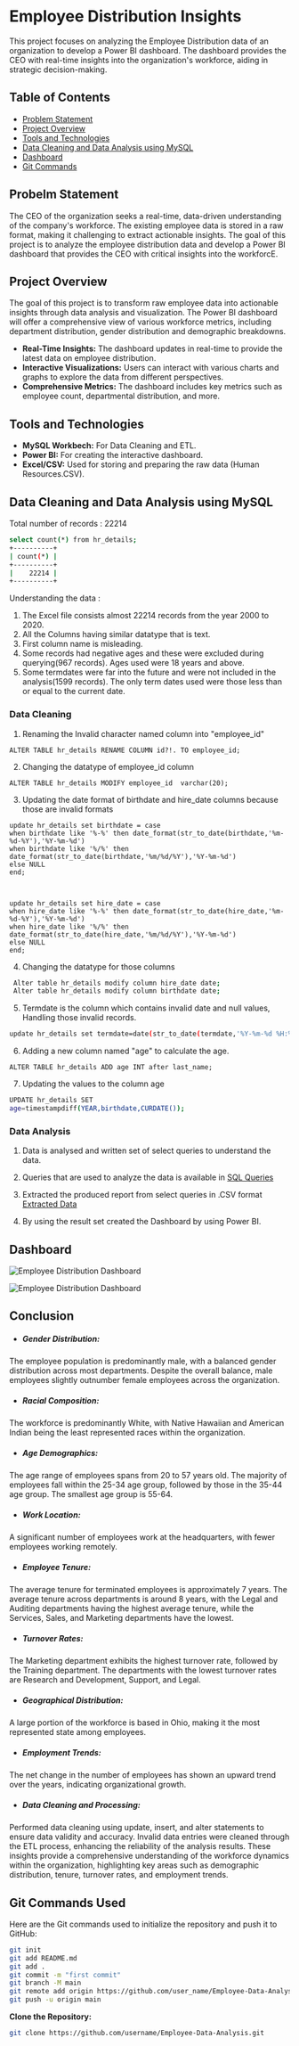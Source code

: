 # Employee Distribution Insights

This project focuses on analyzing the Employee Distribution data of an organization to develop a Power BI dashboard. The dashboard provides the CEO with real-time insights into the organization's workforce, aiding in strategic decision-making.

## Table of Contents
- [Problem Statement](#problem-statement)
- [Project Overview](#key-features)
- [Tools and Technologies](#tools-and-technologies)
- [Data Cleaning and Data Analysis using MySQL](#data-cleaning-and-data-analysis-using-MySQL)
- [Dashboard](#contributing)
- [Git Commands](#git-commands-used)

## Probelm Statement

The CEO of the organization seeks a real-time, data-driven understanding of the company's workforce. The existing employee data is stored in a raw format, making it challenging to extract actionable insights. The goal of this project is to analyze the employee distribution data and develop a Power BI dashboard that provides the CEO with critical insights into the workforcE.
  
## Project Overview

The goal of this project is to transform raw employee data into actionable insights through data analysis and visualization. The Power BI dashboard will offer a comprehensive view of various workforce metrics, including department distribution, gender distribution and demographic breakdowns.

- **Real-Time Insights:** The dashboard updates in real-time to provide the latest data on employee distribution.
- **Interactive Visualizations:** Users can interact with various charts and graphs to explore the data from different perspectives.
- **Comprehensive Metrics:** The dashboard includes key metrics such as employee count, departmental distribution, and more.


## Tools and Technologies

- **MySQL Workbech:** For Data Cleaning and ETL.
- **Power BI:** For creating the interactive dashboard.
- **Excel/CSV:** Used for storing and preparing the raw data (Human Resources.CSV).

## Data Cleaning and Data Analysis using MySQL

Total number of records : 22214
   ```bash
   select count(*) from hr_details;
   +----------+
   | count(*) |
   +----------+
   |    22214 |
   +----------+
   ```
   Understanding the data :
   1. The Excel file consists almost 22214 records from the year 2000 to 2020.
   2. All the Columns having similar datatype that is text.
   3. First column name is misleading.
   4. Some records had negative ages and these were excluded during querying(967 records). Ages used were 18 years and above.
   5. Some termdates were far into the future and were not included in the analysis(1599 records). The only term dates used were those less than or equal to the current date.
      
### Data Cleaning
  1. Renaming the Invalid character named column into "employee_id"
  
    
    ALTER TABLE hr_details RENAME COLUMN ﻿id?!. TO employee_id;
    
    
  2. Changing the datatype of employee_id column
  
    
    ALTER TABLE hr_details MODIFY employee_id  varchar(20);
    

  3. Updating the date format of birthdate and hire_date columns because those are invalid formats
  
    
    update hr_details set birthdate = case
    when birthdate like '%-%' then date_format(str_to_date(birthdate,'%m-%d-%Y'),'%Y-%m-%d')
    when birthdate like '%/%' then date_format(str_to_date(birthdate,'%m/%d/%Y'),'%Y-%m-%d')
    else NULL
    end;
    
    
    
    update hr_details set hire_date = case
    when hire_date like '%-%' then date_format(str_to_date(hire_date,'%m-%d-%Y'),'%Y-%m-%d')
    when hire_date like '%/%' then date_format(str_to_date(hire_date,'%m/%d/%Y'),'%Y-%m-%d')
    else NULL
    end;
    

  4. Changing the datatype for those columns
  
   ```bash
    Alter table hr_details modify column hire_date date; 
    Alter table hr_details modify column birthdate date;
   ```

  5. Termdate is the column which contains invalid date and null values, Handling those invalid records.
   ```bash
   update hr_details set termdate=date(str_to_date(termdate,'%Y-%m-%d %H:%i:%s UTC')) where termdate is not null and termdate != ' ';
   ```
   
  6. Adding a new column named "age" to calculate the age.
  
   ```
   ALTER TABLE hr_details ADD age INT after last_name;
   ```

   7. Updating the values to the column age
    
   ```bash
   UPDATE hr_details SET
   age=timestampdiff(YEAR,birthdate,CURDATE());
   ```

### Data Analysis

   1. Data is analysed and written set of select queries to understand the data.
   
   2. Queries that are used to analyze the data is available in [SQL Queries](https://github.com/shreyasmc1234/Employee-Data-Analysis/tree/main/SQL%20Queries)
   
   3. Extracted the produced report from select queries in .CSV format [Extracted Data](https://github.com/shreyasmc1234/Employee-Data-Analysis/tree/main/Extracted%20data%20from%20MySQL)

   4. By using the result set created the Dashboard by using Power BI.
 
   
## Dashboard
![Employee Distribution Dashboard](https://github.com/shreyasmc1234/Employee-Data-Analysis/blob/12d574c6d099a34fc2aebeb0e4003fc6fc50a780/Power%20BI%20Reports%20and%20Final%20PDF/Employee_Ditribution1.png)

![Employee Distribution Dashboard](https://github.com/shreyasmc1234/Employee-Data-Analysis/blob/main/Power%20BI%20Reports%20and%20Final%20PDF/Employee_Ditribution2.png?raw=true)


## Conclusion
- <h5>Gender Distribution:</h5>

The employee population is predominantly male, with a balanced gender distribution across most departments.
Despite the overall balance, male employees slightly outnumber female employees across the organization.

- <h5>Racial Composition:

The workforce is predominantly White, with Native Hawaiian and American Indian being the least represented races within the organization.

- <h5>Age Demographics:

The age range of employees spans from 20 to 57 years old.
The majority of employees fall within the 25-34 age group, followed by those in the 35-44 age group. The smallest age group is 55-64.

- <h5>Work Location:

A significant number of employees work at the headquarters, with fewer employees working remotely.

- <h5>Employee Tenure:

The average tenure for terminated employees is approximately 7 years.
The average tenure across departments is around 8 years, with the Legal and Auditing departments having the highest average tenure, while the Services, Sales, and Marketing departments have the lowest.

- <h5>Turnover Rates:

The Marketing department exhibits the highest turnover rate, followed by the Training department.
The departments with the lowest turnover rates are Research and Development, Support, and Legal.

- <h5>Geographical Distribution:

A large portion of the workforce is based in Ohio, making it the most represented state among employees.

- <h5>Employment Trends:

The net change in the number of employees has shown an upward trend over the years, indicating organizational growth.

- <h5>Data Cleaning and Processing:

Performed data cleaning using update, insert, and alter statements to ensure data validity and accuracy.
Invalid data entries were cleaned through the ETL process, enhancing the reliability of the analysis results.
These insights provide a comprehensive understanding of the workforce dynamics within the organization, highlighting key areas such as demographic distribution, tenure, turnover rates, and employment trends.

## Git Commands Used

Here are the Git commands used to initialize the repository and push it to GitHub:

```bash
git init
git add README.md
git add .
git commit -m "first commit"
git branch -M main
git remote add origin https://github.com/user_name/Employee-Data-Analysis.git
git push -u origin main
```
**Clone the Repository:**
   ```bash
   git clone https://github.com/username/Employee-Data-Analysis.git
   ```
   

